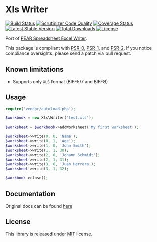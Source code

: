 # Xls Writer

[![Build Status](https://api.travis-ci.org/MAXakaWIZARD/xls-writer.png?branch=master)](https://travis-ci.org/MAXakaWIZARD/xls-writer) 
[![Scrutinizer Code Quality](https://scrutinizer-ci.com/g/MAXakaWIZARD/xls-writer/badges/quality-score.png?b=master)](https://scrutinizer-ci.com/g/MAXakaWIZARD/xls-writer/?branch=master)
[![Coverage Status](https://coveralls.io/repos/MAXakaWIZARD/xls-writer/badge.svg?branch=master)](https://coveralls.io/r/MAXakaWIZARD/xls-writer?branch=master)
[![Latest Stable Version](https://poser.pugx.org/maxakawizard/xls-writer/v/stable.svg)](https://packagist.org/packages/maxakawizard/xls-writer) 
[![Total Downloads](https://poser.pugx.org/maxakawizard/xls-writer/downloads.svg)](https://packagist.org/packages/maxakawizard/xls-writer) 
[![License](https://poser.pugx.org/maxakawizard/xls-writer/license.svg)](https://packagist.org/packages/maxakawizard/xls-writer)

Port of [PEAR Spreadsheet Excel Writer](http://pear.php.net/package/Spreadsheet_Excel_Writer).

This package is compliant with [PSR-0](http://www.php-fig.org/psr/0/), [PSR-1](http://www.php-fig.org/psr/1/), and [PSR-2](http://www.php-fig.org/psr/2/).
If you notice compliance oversights, please send a patch via pull request.

## Known limitations
* Supports only `XLS` format (BIFF5/7 and BIFF8)

## Usage
```php
require('vendor/autoload.php');

$workbook = new Xls\Writer('test.xls');

$worksheet = $workbook->addWorksheet('My first worksheet');

$worksheet->write(0, 0, 'Name');
$worksheet->write(0, 1, 'Age');
$worksheet->write(1, 0, 'John Smith');
$worksheet->write(1, 1, 30);
$worksheet->write(2, 0, 'Johann Schmidt');
$worksheet->write(2, 1, 31);
$worksheet->write(3, 0, 'Juan Herrera');
$worksheet->write(3, 1, 32);

$workbook->close();
```

## Documentation
Original docs can be found [here](https://pear.php.net/manual/en/package.fileformats.spreadsheet-excel-writer.php)

## License
This library is released under [MIT](http://www.tldrlegal.com/license/mit-license) license.
